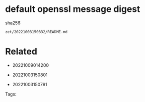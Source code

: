 # default openssl message digest
sha256

` zet/20221003150332/README.md `

# Related

- 20221009014200

- 20221003150801

- 20221003150791


Tags:

    
